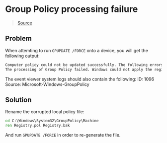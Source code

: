 # Group Policy processing failure

> [Source](https://woshub.com/group-policy-processing-failed-windows/)

## Problem

When attemting to run `GPUPDATE /FORCE` onto  a device, you will get the following output:

```txt
Computer policy could not be updated successfully. The following errors were encountered:
The processing of Group Policy failed. Windows could not apply the registry-based policy settings for the Group Policy object LocalGPO. Group Policy settings will not be resolved until this event is resolved. View the event details for more information on the file name and path that caused the failure.
```

The event viewer system logs should also contain the following:
  ID: 1096
  Source: Microsoft-Windows-GroupPolicy

## Solution

Rename the corrupted local policy file:

```bat
cd C:\Windows\System32\GroupPolicy\Machine
ren Registry.pol Registry.bak
```

And run `GPUPDATE /FORCE` in order to re-generate the file.
